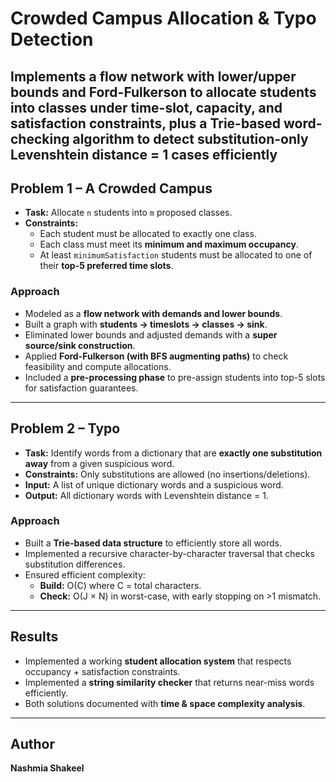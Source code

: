 # Crowded Campus Allocation & Typo Detection
Implements a flow network with lower/upper bounds and Ford-Fulkerson to allocate students into classes under time-slot, capacity, and satisfaction constraints, plus a Trie-based word-checking algorithm to detect substitution-only Levenshtein distance = 1 cases efficiently
---

## Problem 1 – A Crowded Campus
- **Task:** Allocate `n` students into `m` proposed classes.  
- **Constraints:**  
  - Each student must be allocated to exactly one class.  
  - Each class must meet its **minimum and maximum occupancy**.  
  - At least `minimumSatisfaction` students must be allocated to one of their **top-5 preferred time slots**.  

### Approach
- Modeled as a **flow network with demands and lower bounds**.  
- Built a graph with **students → timeslots → classes → sink**.  
- Eliminated lower bounds and adjusted demands with a **super source/sink construction**.  
- Applied **Ford-Fulkerson (with BFS augmenting paths)** to check feasibility and compute allocations.  
- Included a **pre-processing phase** to pre-assign students into top-5 slots for satisfaction guarantees.  

---

## Problem 2 – Typo
- **Task:** Identify words from a dictionary that are **exactly one substitution away** from a given suspicious word.  
- **Constraints:** Only substitutions are allowed (no insertions/deletions).  
- **Input:** A list of unique dictionary words and a suspicious word.  
- **Output:** All dictionary words with Levenshtein distance = 1.  

### Approach
- Built a **Trie-based data structure** to efficiently store all words.  
- Implemented a recursive character-by-character traversal that checks substitution differences.  
- Ensured efficient complexity:  
  - **Build:** O(C) where C = total characters.  
  - **Check:** O(J × N) in worst-case, with early stopping on >1 mismatch.  

---

## Results
- Implemented a working **student allocation system** that respects occupancy + satisfaction constraints.  
- Implemented a **string similarity checker** that returns near-miss words efficiently.  
- Both solutions documented with **time & space complexity analysis**.  
  

---

## Author
**Nashmia Shakeel** 

